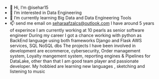- 👋 Hi, I’m @isehar15
- 👀 I’m interested in Data Engineering
- 🌱 I’m currently learning Big Data and Data Engineering Tools
- 📫 send me email on seharaafzalcs@outlook.com
I have around 5 years of experince I am currently working at 10 pearls as senior software engineer 
During my career I got a chance working with python as BackEnd language using both frameworks
 Django and Flask AWS services, SQL NoSQL dbs
The projects  I have been involved in development are 
ecommerce, 
cybersecurity, 
Order management system, 
Loyalty mangement system,
reporting engines &
Pipelines for DataLake, 
other than that I am good team player and passionate developer.
My hobbied are learning new languages , sketching and listening to music 
